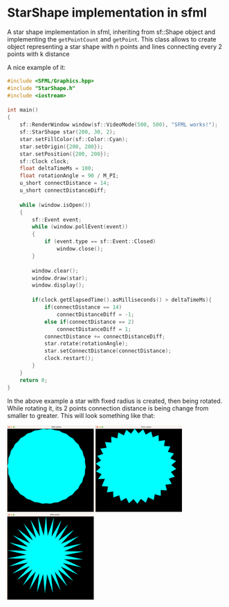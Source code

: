 # StarShape implementation in sfml
A star shape implementation in sfml, inheriting from sf::Shape object
and implementing the `getPointCount` and `getPoint`.
This class allows to create object representing a star shape with n points
and lines connecting every 2 points with k distance

A nice example of it:
```cpp
#include <SFML/Graphics.hpp>
#include "StarShape.h"
#include <iostream>

int main()
{
    sf::RenderWindow window(sf::VideoMode(500, 500), "SFML works!");
    sf::StarShape star(200, 30, 2);
    star.setFillColor(sf::Color::Cyan);
    star.setOrigin({200, 200});
    star.setPosition({200, 200});
    sf::Clock clock;
    float deltaTimeMs = 100;
    float rotationAngle = 90 / M_PI;
    u_short connectDistance = 14;
    u_short connectDistanceDiff;

    while (window.isOpen())
    {
        sf::Event event;
        while (window.pollEvent(event))
        {
            if (event.type == sf::Event::Closed)
                window.close();
        }

        window.clear();
        window.draw(star);
        window.display();

        if(clock.getElapsedTime().asMilliseconds() > deltaTimeMs){
            if(connectDistance == 14)
                connectDistanceDiff = -1;
            else if(connectDistance == 2)
                connectDistanceDiff = 1;
            connectDistance += connectDistanceDiff;
            star.rotate(rotationAngle);
            star.setConnectDistance(connectDistance);
            clock.restart();
        }
    }
    return 0;
}
```

In the above example a star with fixed radius is created, then being rotated.
While rotating it, its 2 points connection distance is being change from smaller to greater.
This will look something like that:

<img src="frame1.png" width="200px" height="200px">
<img src="frame2.png" width="200px" height="200px">
<img src="frame3.png" width="200px" height="200px">

